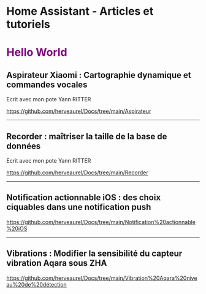 # Home Assistant - Articles et tutoriels

<h1 style="color:purple;">Hello World</h1
## Doods2 : reconnaissance de personnes (et autres) sur photos
https://github.com/herveaurel/Docs/tree/main/Doods2

------

## Aspirateur Xiaomi : Cartographie dynamique et commandes vocales 
Ecrit avec mon pote Yann RITTER

https://github.com/herveaurel/Docs/tree/main/Aspirateur

------

## Recorder : maîtriser la taille de la base de données
Ecrit avec mon pote Yann RITTER

https://github.com/herveaurel/Docs/tree/main/Recorder

------

## Notification actionnable iOS : des choix ciquables dans une notification push
https://github.com/herveaurel/Docs/tree/main/Notification%20actionnable%20iOS

------

## Vibrations : Modifier la sensibilité du capteur vibration Aqara sous ZHA
https://github.com/herveaurel/Docs/tree/main/Vibration%20Aqara%20niveau%20de%20détection